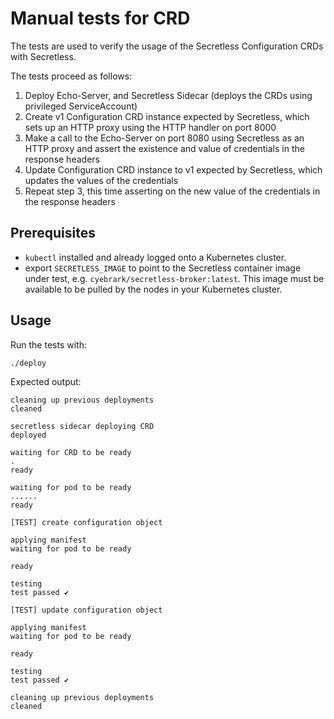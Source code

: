 # Manual tests for CRD

The tests are used to verify the usage of the Secretless Configuration CRDs with Secretless.

The tests proceed as follows:
1. Deploy Echo-Server, and Secretless Sidecar (deploys the CRDs using privileged ServiceAccount)
2. Create v1 Configuration CRD instance expected by Secretless, which sets up an HTTP proxy using the HTTP handler on port 8000
3. Make a call to the Echo-Server on port 8080 using Secretless as an HTTP proxy and assert the existence and value of credentials in the response headers
4. Update Configuration CRD instance to v1 expected by Secretless, which updates the values of the credentials
5. Repeat step 3, this time asserting on the new value of the credentials in the response headers

## Prerequisites

+ `kubectl` installed and already logged onto a Kubernetes cluster.
+ export `SECRETLESS_IMAGE` to point to the Secretless container image under test, e.g. `cyebrark/secretless-broker:latest`. This image must be available to be pulled by the nodes in your Kubernetes cluster.

## Usage

Run the tests with:
```bash
./deploy
```

Expected output:
```
cleaning up previous deployments
cleaned

secretless sidecar deploying CRD
deployed

waiting for CRD to be ready
.
ready

waiting for pod to be ready
......
ready

[TEST] create configuration object

applying manifest
waiting for pod to be ready

ready

testing
test passed ✔

[TEST] update configuration object

applying manifest
waiting for pod to be ready

ready

testing
test passed ✔

cleaning up previous deployments
cleaned

```
